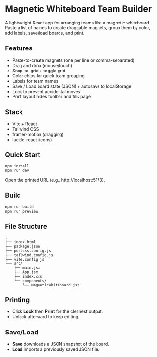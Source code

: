 # Magnetic Whiteboard Team Builder

A lightweight React app for arranging teams like a magnetic whiteboard.
Paste a list of names to create draggable magnets, group them by color, add labels, save/load boards, and print.

## Features
- Paste-to-create magnets (one per line or comma-separated)
- Drag and drop (mouse/touch)
- Snap-to-grid + toggle grid
- Color chips for quick team grouping
- Labels for team names
- Save / Load board state (JSON) + autosave to localStorage
- Lock to prevent accidental moves
- Print layout hides toolbar and fills page

## Stack
- Vite + React
- Tailwind CSS
- framer-motion (dragging)
- lucide-react (icons)

## Quick Start
```bash
npm install
npm run dev
```

Open the printed URL (e.g., http://localhost:5173).

## Build
```bash
npm run build
npm run preview
```

## File Structure
```
.
├── index.html
├── package.json
├── postcss.config.js
├── tailwind.config.js
├── vite.config.js
└── src/
    ├── main.jsx
    ├── App.jsx
    ├── index.css
    └── components/
        └── MagneticWhiteboard.jsx
```

## Printing
- Click **Lock** then **Print** for the cleanest output.
- Unlock afterward to keep editing.

## Save/Load
- **Save** downloads a JSON snapshot of the board.
- **Load** imports a previously saved JSON file.
